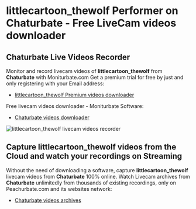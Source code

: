 # littlecartoon_thewolf Performer on Chaturbate - Free LiveCam videos downloader

## Chaturbate Live Videos Recorder

Monitor and record livecam videos of **littlecartoon_thewolf** from **Chaturbate** with Moniturbate.com
Get a premium trial for free by just and only registering with your Email address:
* [littlecartoon_thewolf Premium videos downloader](https://moniturbate.com/request-demo-licence-key.html)

Free livecam videos downloader - Moniturbate Software:
* [Chaturbate videos downloader](https://moniturbate.com/moniturbate-download-software.html)

![littlecartoon_thewolf livecam videos recorder](https://peachurnet.com/templates/moniturbate-software.png)


## Capture littlecartoon_thewolf videos from the Cloud and watch your recordings on Streaming

Without the need of downloading a software, capture **littlecartoon_thewolf** livecam videos from **Chaturbate** 100% online.
Watch Livecam archives from **Chaturbate** unlimitedly from thousands of existing recordings, only on Peachurbate.com and its websites network:
* [Chaturbate videos archives](https://peachurnet.com/)